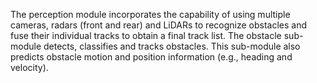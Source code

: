The perception module incorporates the capability of using multiple cameras, radars (front and rear) and LiDARs to recognize obstacles and fuse their individual tracks to obtain a final track list. The obstacle sub-module detects, classifies and tracks obstacles. This sub-module also predicts obstacle motion and position information (e.g., heading and velocity). 
